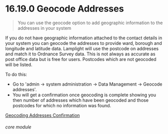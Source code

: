 # 16.19.0 Geocode Addresses

> You can use the geocode option to add geographic information to the addresses in your system

If you do not have geographic information attached to the contact details in your system you can geocode the addresses to provide ward, borough and longitude and latitude data. Lamplight will use the postcode on addresses and match it to Ordnance Survey data. This is not always as accurate as post office data but is free for users. Postcodes which are not geocoded will be listed.

To do this:
- Go to 'admin -> system administration -> Data Management -> Geocode addresses'.
- You will get a confirmation once geocoding is complete showing you then number of addresses which have been geocoded and those postcodes for which no information was found. 

[Geocoding Addresses Confirmation](16.19.0a.png)


###### core module
